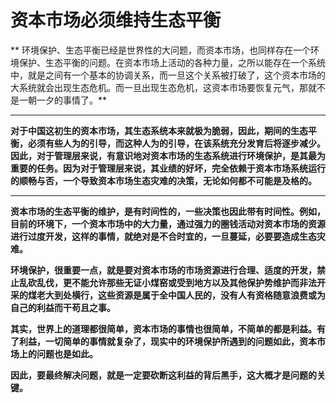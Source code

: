 资本市场必须维持生态平衡
====



** 环境保护、生态平衡已经是世界性的大问题，而资本市场，也同样存在一个环境保护、生态平衡的问题。在资本市场上活动的各种力量，之所以能存在一个系统中，就是之间有一个基本的协调关系，而一旦这个关系被打破了，这个资本市场的大系统就会出现生态危机。而一旦出现生态危机，这资本市场要恢复元气，那就不是一朝一夕的事情了。**

** **

**对于中国这初生的资本市场，其生态系统本来就极为脆弱，因此，期间的生态平衡，必须有些人为的引导，而这种人为的引导，在该系统充分发育后将逐步减少。因此，对于管理层来说，有意识地对资本市场的生态系统进行环境保护，是其最为重要的任务。因为对于管理层来说，其业绩的好坏，完全依赖于资本市场系统运行的顺畅与否，一个导致资本市场生态灾难的决策，无论如何都不可能是及格的。**

** **

**资本市场的生态平衡的维护，是有时间性的，一些决策也因此带有时间性。例如，目前的环境下，一个资本市场中的大力量，通过强力的圈钱活动对资本市场的资源进行过度开发，这样的事情，就绝对是不合时宜的，一旦蔓延，必要要造成生态灾难。**

**环境保护，很重要一点，就是要对资本市场的市场资源进行合理、适度的开发，禁止乱砍乱伐，更不能允许那些无证小煤窑或受到地方以及其他保护势维护而非法开采的煤老大到处横行，这些资源是属于全中国人民的，没有人有资格随意浪费或为自己的利益而干苟且之事。**

**其实，世界上的道理都很简单，资本市场的事情也很简单，不简单的都是利益。有了利益，一切简单的事情就复杂了，现实中的环境保护所遇到的问题如此，资本市场上的问题也是如此。**

**因此，要最终解决问题，就是一定要砍断这利益的背后黑手，这大概才是问题的关键。**
